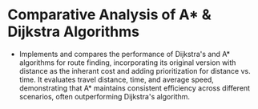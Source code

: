 # Comparative Analysis of A* & Dijkstra Algorithms

* Implements and compares the performance of Dijkstra's and A* algorithms for route finding, incorporating its original version with distance as the inherant cost and adding prioritization for distance vs. time. It evaluates travel distance, time, and average speed, demonstrating that A* maintains consistent efficiency across different scenarios, often outperforming Dijkstra's algorithm.
